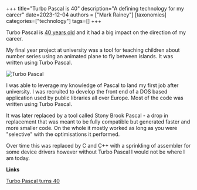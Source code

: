 +++
title="Turbo Pascal is 40"
description="A defining technology for my career"
date=2023-12-04
authors = ["Mark Rainey"]
[taxonomies]
categories=["technology"]
tags=[]
+++

Turbo Pascal is [40 years old](https://blog.marcocantu.com/blog/2023-november-turbopascal40.html) and it had a big impact on the direction of my career.

<!-- more -->

My final year project at university was a tool for teaching children about number series using an animated plane to fly between islands. It was written using Turbo Pascal.

<img src="/posts/TurboPascal.png" title="Turbo Pascal" class="mid-image"></img><p></p>

I was able to leverage my knowledge of Pascal to land my first job after university. I was recruited to develop the front end of a DOS based application used by public libraries all over Europe. Most of the code was written using Turbo Pascal. 

It was later replaced by a tool called Stony Brook Pascal - a drop in replacement that was meant to be fully compatible but generated faster and more smaller code. On the whole it mostly worked as long as you were "selective" with the optimisations it performed. 

Over time this was replaced by C and C++ with a sprinkling of assembler for some device drivers however without Turbo Pascal I would not be where I am today.

__Links__

[Turbo Pascal turns 40](https://blog.marcocantu.com/blog/2023-november-turbopascal40.html)
